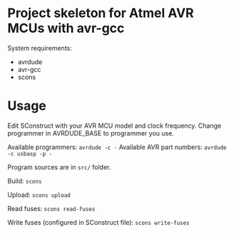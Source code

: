 Project skeleton for Atmel AVR MCUs with avr-gcc
=================================================

System requirements:
* avrdude
* avr-gcc
* scons

Usage
==========

Edit SConstruct with your AVR MCU model and clock frequency. Change programmer in AVRDUDE_BASE to programmer you use.

Available programmers:
`avrdude -c -` 
Available AVR part numbers:
`avrdude -c usbasp -p -`


Program sources are in `src/` folder.

Build:
`scons`

Upload:
`scons upload`

Read fuses:
`scons read-fuses`

Write fuses (configured in SConstruct file):
`scons write-fuses`
